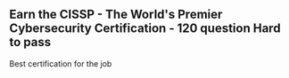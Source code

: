 
## Earn the CISSP - The World's Premier Cybersecurity Certification - 120 question Hard to pass

Best certification for the job


